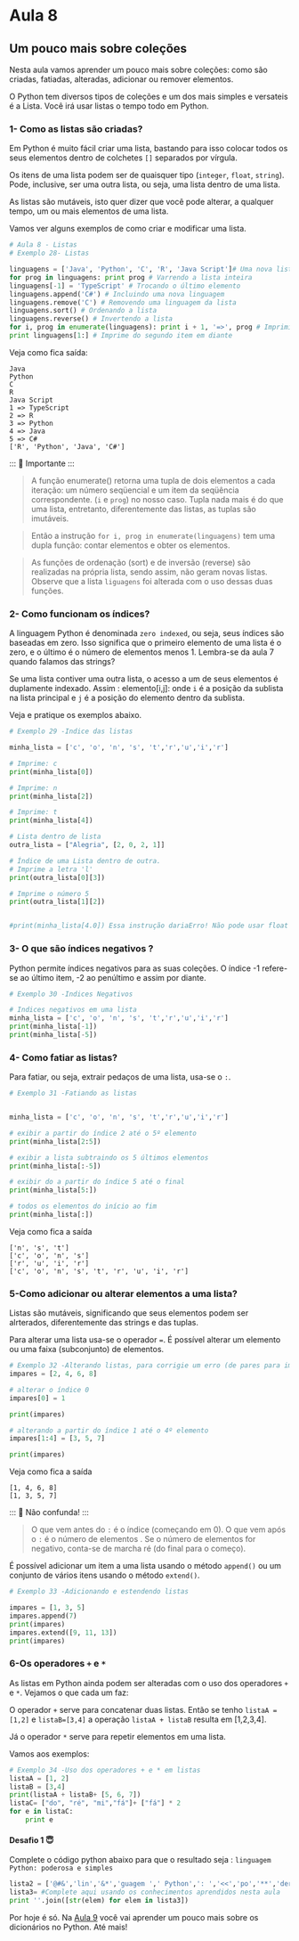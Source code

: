 # Aula 8

## Um pouco mais sobre coleções

Nesta aula vamos aprender um pouco mais sobre coleções: como são criadas, fatiadas, alteradas, adicionar ou remover elementos.

O Python tem diversos tipos de coleções e um dos mais simples e versateis é a Lista. Você irá usar listas o tempo todo em Python.

### 1- Como as listas são criadas?

Em Python é muito fácil criar uma lista, bastando para isso colocar todos os seus elementos dentro de colchetes `[]` separados por vírgula.

Os itens de uma lista podem ser de quaisquer tipo (`integer`, `float`, `string`). Pode, inclusive, ser uma outra lista, ou seja, uma lista dentro de uma lista.

As listas são mutáveis, isto quer dizer que você pode alterar, a qualquer tempo, um ou mais elementos de uma lista.

Vamos ver alguns exemplos de como criar e modificar uma lista.

```python
# Aula 8 - Listas
# Exemplo 28- Listas

linguagens = ['Java', 'Python', 'C', 'R', 'Java Script']# Uma nova lista: Linguagens de programação
for prog in linguagens: print prog # Varrendo a lista inteira
linguagens[-1] = 'TypeScript' # Trocando o último elemento
linguagens.append('C#') # Incluindo uma nova linguagem
linguagens.remove('C') # Removendo uma linguagem da lista
linguagens.sort() # Ordenando a lista
linguagens.reverse() # Invertendo a lista
for i, prog in enumerate(linguagens): print i + 1, '=>', prog # Imprimindo com numeração
print linguagens[1:] # Imprime do segundo item em diante
```
Veja como fica saída:
```
Java
Python
C
R
Java Script
1 => TypeScript
2 => R
3 => Python
4 => Java
5 => C#
['R', 'Python', 'Java', 'C#']
```

::: :pushpin: Importante :::

> A função enumerate() retorna uma tupla de dois elementos a cada iteração: um número
seqüencial e um item da seqüência correspondente. (`i` e `prog`) no nosso caso. Tupla nada mais é do que uma lista, entretanto, diferentemente das listas, as tuplas são imutáveis. 

> Então a instrução `for i, prog in enumerate(linguagens)` tem uma dupla função: contar elementos e obter os elementos.

> As funções de ordenação (sort) e de inversão (reverse) são realizadas na própria lista, sendo assim, não geram novas listas. Observe que a lista `liguagens` foi alterada com o uso dessas duas funções.

### 2- Como funcionam os índices?

A linguagem Python é denominada `zero indexed`, ou seja, seus índices são baseadas em zero. Isso significa que o primeiro elemento de uma lista é o zero, e o último é o número de elementos menos 1. Lembra-se da aula 7 quando falamos das strings?

Se uma lista contiver uma outra lista, o acesso a um de seus elementos é duplamente indexado.
Assim : elemento[i,j]: onde `i` é a posição da sublista na lista principal e `j` é a posição do elemento dentro da sublista.

Veja e pratique os exemplos abaixo.

```python
# Exemplo 29 -Indice das listas

minha_lista = ['c', 'o', 'n', 's', 't','r','u','i','r']

# Imprime: c
print(minha_lista[0])

# Imprime: n
print(minha_lista[2])

# Imprime: t
print(minha_lista[4])

# Lista dentro de lista
outra_lista = ["Alegria", [2, 0, 2, 1]]

# Índice de uma Lista dentro de outra.
# Imprime a letra 'l'
print(outra_lista[0][3])

# Imprime o número 5
print(outra_lista[1][2])


#print(minha_lista[4.0]) Essa instrução dariaErro! Não pode usar float como índice, apenas inteiros


```

### 3- O que são índices negativos ?

Python permite índices negativos para as suas coleções. O índice -1 refere-se ao último item, -2 ao penúltimo e assim por diante.

```python
# Exemplo 30 -Indices Negativos

# Indices negativos em uma lista
minha_lista = ['c', 'o', 'n', 's', 't','r','u','i','r']
print(minha_lista[-1])
print(minha_lista[-5])
```

### 4- Como fatiar as listas?
Para fatiar, ou seja, extrair pedaços de uma lista, usa-se o `:`.

```python
# Exemplo 31 -Fatiando as listas


minha_lista = ['c', 'o', 'n', 's', 't','r','u','i','r']

# exibir a partir do índice 2 até o 5º elemento 
print(minha_lista[2:5])

# exibir a lista subtraindo os 5 últimos elementos
print(minha_lista[:-5])

# exibir do a partir do índice 5 até o final
print(minha_lista[5:])

# todos os elementos do início ao fim
print(minha_lista[:])
```
Veja como fica a saída

```
['n', 's', 't']
['c', 'o', 'n', 's']
['r', 'u', 'i', 'r']
['c', 'o', 'n', 's', 't', 'r', 'u', 'i', 'r']

```


### 5-Como adicionar ou alterar elementos a uma lista?

Listas são mutáveis, significando que seus elementos podem ser alrterados, diferentemente das strings e das tuplas.

Para alterar uma lista usa-se o operador `=`. É possível alterar um elemento ou uma faixa (subconjunto) de elementos.

```python
# Exemplo 32 -Alterando listas, para corrigie um erro (de pares para impares)
impares = [2, 4, 6, 8]

# alterar o índice 0  
impares[0] = 1            

print(impares)

# alterando a partir do índice 1 até o 4º elemento
impares[1:4] = [3, 5, 7]  

print(impares)                                 
```
Veja como fica a saída
```
[1, 4, 6, 8]
[1, 3, 5, 7]
```


::: :pushpin: Não confunda! :::

> O que vem antes do `:` é o índice (começando em 0). O que vem após o `:` é o número de elementos . Se o número de elementos for negativo, conta-se de marcha ré (do final para o começo).

É possível adicionar um item a uma lista usando o método `append()` ou um conjunto de vários itens usando o método `extend()`.

```python
# Exemplo 33 -Adicionando e estendendo listas 

impares = [1, 3, 5]
impares.append(7)
print(impares)
impares.extend([9, 11, 13])
print(impares)

```
### 6-Os operadores `+` e `*`

As listas em Python ainda podem ser alteradas com o uso dos operadores `+` e `*`. Vejamos o que cada um faz:

O operador `+` serve para concatenar duas listas. Então se tenho `listaA = [1,2]` e `listaB=[3,4]` a operação `listaA + listaB` resulta em [1,2,3,4].

Já o operador `*` serve para repetir elementos em uma lista.

Vamos aos exemplos:

```python
# Exemplo 34 -Uso dos operadores + e * em listas 
listaA = [1, 2]
listaB = [3,4]
print(listaA + listaB+ [5, 6, 7])
listaC= ["do", "ré", "mi","fá"]+ ["fá"] * 2
for e in listaC:
    print e

```
#### Desafio 1 :innocent:
Complete o código python abaixo para que o resultado seja : `linguagem  Python: poderosa e simples`

```python
lista2 = ['@#&','lin','&*','guagem ',' Python',': ','<<','po','**','derosa',' e simples']
lista3= #Complete aqui usando os conhecimentos aprendidos nesta aula
print ''.join([str(elem) for elem in lista3])
```


Por hoje é só. Na [Aula 9](Aula9.md) você vai aprender um pouco mais sobre os dicionários no Python. Até mais!



